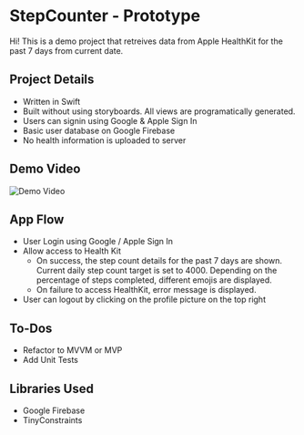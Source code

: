 # StepCounter - Prototype

Hi! This is a demo project that retreives data from Apple HealthKit for the past 7 days from current date.

## Project Details
 - Written in Swift
 - Built without using storyboards. All views are programatically generated.
 - Users can signin using Google & Apple Sign In
 - Basic user database on Google Firebase
 - No health information is uploaded to server

## Demo Video

![Demo Video](https://i.imgur.com/S1IbKTL.gif)

## App Flow

 - User Login using Google / Apple Sign In
 - Allow access to Health Kit
	 - On success, the step count details for the past 7 days are shown. Current daily step count target is set to 4000. Depending on the percentage of steps completed, different emojis are displayed.
	 - On failure to access HealthKit, error message is displayed.
 - User can logout by clicking on the profile picture on the top right

## To-Dos

 - Refactor to MVVM or MVP
 - Add Unit Tests

## Libraries Used

 - Google Firebase
 - TinyConstraints


